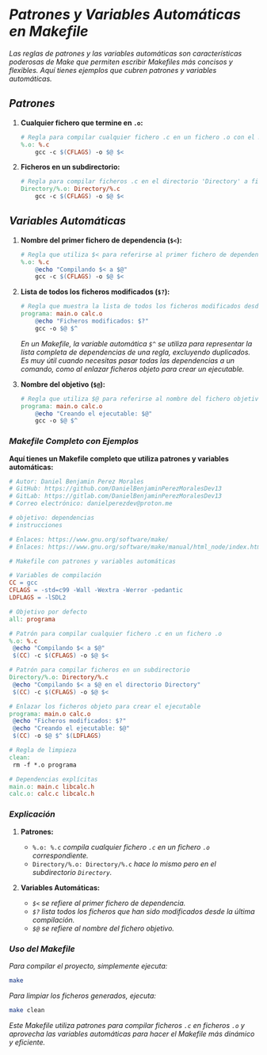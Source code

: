 # ***Patrones y Variables Automáticas en Makefile***

*Las reglas de patrones y las variables automáticas son características poderosas de Make que permiten escribir Makefiles más concisos y flexibles. Aquí tienes ejemplos que cubren patrones y variables automáticas.*

## ***Patrones***

1. **Cualquier fichero que termine en `.o`:**

    ```makefile
    # Regla para compilar cualquier fichero .c en un fichero .o con el mismo nombre base
    %.o: %.c
        gcc -c $(CFLAGS) -o $@ $<
    ```

2. **Ficheros en un subdirectorio:**

    ```makefile
    # Regla para compilar ficheros .c en el directorio 'Directory' a ficheros .o en el mismo directorio
    Directory/%.o: Directory/%.c
        gcc -c $(CFLAGS) -o $@ $<
    ```

## ***Variables Automáticas***

1. **Nombre del primer fichero de dependencia (`$<`):**

    ```makefile
    # Regla que utiliza $< para referirse al primer fichero de dependencia
    %.o: %.c
        @echo "Compilando $< a $@"
        gcc -c $(CFLAGS) -o $@ $<
    ```

2. **Lista de todos los ficheros modificados (`$?`):**

    ```makefile
    # Regla que muestra la lista de todos los ficheros modificados desde la última compilación
    programa: main.o calc.o
        @echo "Ficheros modificados: $?"
        gcc -o $@ $^
    ```

    *En un Makefile, la variable automática `$^` se utiliza para representar la lista completa de dependencias de una regla, excluyendo duplicados. Es muy útil cuando necesitas pasar todas las dependencias a un comando, como al enlazar ficheros objeto para crear un ejecutable.*

3. **Nombre del objetivo (`$@`):**

    ```makefile
    # Regla que utiliza $@ para referirse al nombre del fichero objetivo
    programa: main.o calc.o
        @echo "Creando el ejecutable: $@"
        gcc -o $@ $^
    ```

### ***Makefile Completo con Ejemplos***

**Aquí tienes un Makefile completo que utiliza patrones y variables automáticas:**

```makefile
# Autor: Daniel Benjamin Perez Morales
# GitHub: https://github.com/DanielBenjaminPerezMoralesDev13
# GitLab: https://gitlab.com/DanielBenjaminPerezMoralesDev13
# Correo electrónico: danielperezdev@proton.me

# objetivo: dependencias
# instrucciones

# Enlaces: https://www.gnu.org/software/make/
# Enlaces: https://www.gnu.org/software/make/manual/html_node/index.html

# Makefile con patrones y variables automáticas

# Variables de compilación
CC = gcc
CFLAGS = -std=c99 -Wall -Wextra -Werror -pedantic
LDFLAGS = -lSDL2

# Objetivo por defecto
all: programa

# Patrón para compilar cualquier fichero .c en un fichero .o
%.o: %.c
 @echo "Compilando $< a $@"
 $(CC) -c $(CFLAGS) -o $@ $<

# Patrón para compilar ficheros en un subdirectorio
Directory/%.o: Directory/%.c
 @echo "Compilando $< a $@ en el directorio Directory"
 $(CC) -c $(CFLAGS) -o $@ $<

# Enlazar los ficheros objeto para crear el ejecutable
programa: main.o calc.o
 @echo "Ficheros modificados: $?"
 @echo "Creando el ejecutable: $@"
 $(CC) -o $@ $^ $(LDFLAGS)

# Regla de limpieza
clean:
 rm -f *.o programa

# Dependencias explícitas
main.o: main.c libcalc.h
calc.o: calc.c libcalc.h
```

### ***Explicación***

1. **Patrones:**
   - `%.o: %.c` *compila cualquier fichero `.c` en un fichero `.o` correspondiente.*
   - `Directory/%.o: Directory/%.c` *hace lo mismo pero en el subdirectorio `Directory`.*

2. **Variables Automáticas:**
   - *`$<` se refiere al primer fichero de dependencia.*
   - *`$?` lista todos los ficheros que han sido modificados desde la última compilación.*
   - *`$@` se refiere al nombre del fichero objetivo.*

### ***Uso del Makefile***

*Para compilar el proyecto, simplemente ejecuta:*

```bash
make
```

*Para limpiar los ficheros generados, ejecuta:*

```bash
make clean
```

*Este Makefile utiliza patrones para compilar ficheros `.c` en ficheros `.o` y aprovecha las variables automáticas para hacer el Makefile más dinámico y eficiente.*
